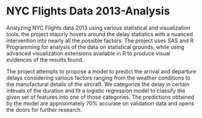 # NYC Flights Data 2013-Analysis

Analyzing NYC Flights data 2013 using various statistical and visualization tools, the project majorly hovers around the delay statistics with a nuanced intervention into nearly all the possible factors. The project uses SAS and R Programming for analysis of the data on statistical grounds, while using advanced visualization extensions available in R to produce visual evidences of the results found.

The project attempts to propose a model to predict the arrival and departure delays considering various factors ranging from the weather conditions to the manufactural details of the aircraft. We categorize the delay in certain intevals of the duration and fit a logistic regression model to classify the given set of features into one of those categories. The predictions obtained by the model are approximately 70% accurate on validation data and opens the doors for further research. 
